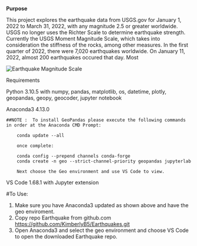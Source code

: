 
**Purpose**

This project explores the earthquake data from USGS.gov for January 1, 2022 to March 31, 2022, with any magnitude 2.5 or greater worldwide.  USGS no longer uses the Richter Scale to determine earthquake strength.  Currently the USGS Moment Magnitude Scale, which takes into consideration the stiffness of the rocks, among other measures.  In the first quarter of 2022, there were 7,020 earthquakes worldwide.  On January 11, 2022, almost 200 earthquakes occured that day.  Most    

![Earthquake Magnitude Scale](https://d9-wret.s3.us-west-2.amazonaws.com/assets/palladium/production/s3fs-public/thumbnails/image/Mag-Energy-Freq-sm.gif)

Requirements

Python 3.10.5 with 
    numpy, pandas, matplotlib, os, datetime, plotly, geopandas, geopy, geocoder, jupyter notebook

Anaconda3 4.13.0
    
    ##NOTE :  To install GeoPandas please execute the following commands in order at the Anaconda CMD Prompt:

        conda update --all

        once complete:

        conda config --prepend channels conda-forge
        conda create -n geo --strict-channel-priority geopandas jupyterlab

        Next choose the Geo environment and use VS Code to view.

VS Code 1.68.1 with Jupyter extension

#To Use:

1. Make sure you have Anaconda3 updated as shown above and have the geo enviroment.
2. Copy repo Earthquake from github.com   https://github.com/KimberlyB5/Earthquakes.git
3. Open Anaconda3 and select the geo environment and choose VS Code to open the downloaded Earthquake repo.
